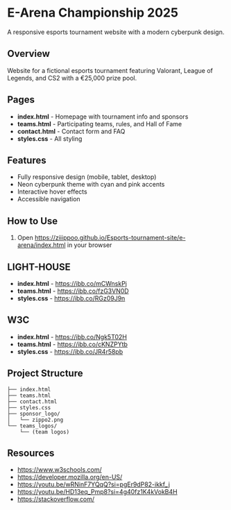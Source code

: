 # E-Arena Championship 2025

A responsive esports tournament website with a modern cyberpunk design.

## Overview

Website for a fictional esports tournament featuring Valorant, League of Legends, and CS2 with a €25,000 prize pool.

## Pages

- **index.html** - Homepage with tournament info and sponsors
- **teams.html** - Participating teams, rules, and Hall of Fame
- **contact.html** - Contact form and FAQ
- **styles.css** - All styling

## Features

- Fully responsive design (mobile, tablet, desktop)
- Neon cyberpunk theme with cyan and pink accents
- Interactive hover effects
- Accessible navigation

## How to Use

1. Open https://ziiippoo.github.io/Esports-tournament-site/e-arena/index.html in your browser

## LIGHT-HOUSE
- **index.html** - https://ibb.co/mCWnskPj
- **teams.html** - https://ibb.co/fzG3VN0D
- **styles.css** - https://ibb.co/RGz09J9n
## W3C
- **index.html** - https://ibb.co/Ngk5T02H
- **teams.html** - https://ibb.co/cKNZPYtb
- **styles.css** - https://ibb.co/JR4r58pb
## Project Structure

```
├── index.html
├── teams.html
├── contact.html
├── styles.css
├── sponsor_logo/
│   └── zippo2.png
└── teams_logos/
    └── (team logos)
```
## Resources
- https://www.w3schools.com/
- https://developer.mozilla.org/en-US/
- https://youtu.be/wRNinF7YQqQ?si=pgEr9dP82-ikkf_j
- https://youtu.be/HD13eq_Pmp8?si=4g40fz1K4kVokB4H
- https://stackoverflow.com/
